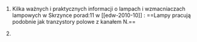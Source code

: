 1. Kilka ważnych i praktycznych informacji o lampach i wzmacniaczach lampowych w Skrzynce porad:11 w [[edw-2010-10]] : ==Lampy pracują podobnie jak tranzystory polowe z kanałem N.==
	
2. 